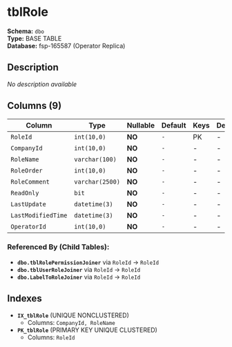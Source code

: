 # tblRole

**Schema:** `dbo`  
**Type:** BASE TABLE  
**Database:** fsp-165587 (Operator Replica)

## Description

*No description available*

## Columns (9)

| Column | Type | Nullable | Default | Keys | Description |
|--------|------|----------|---------|------|-------------|
| `RoleId` | `int(10,0)` | **NO** | `-` | PK | - |
| `CompanyId` | `int(10,0)` | **NO** | `-` | - | - |
| `RoleName` | `varchar(100)` | **NO** | `-` | - | - |
| `RoleOrder` | `int(10,0)` | **NO** | `-` | - | - |
| `RoleComment` | `varchar(2500)` | **NO** | `-` | - | - |
| `ReadOnly` | `bit` | **NO** | `-` | - | - |
| `LastUpdate` | `datetime(3)` | **NO** | `-` | - | - |
| `LastModifiedTime` | `datetime(3)` | **NO** | `-` | - | - |
| `OperatorId` | `int(10,0)` | **NO** | `-` | - | - |

### Referenced By (Child Tables):

- **`dbo.tblRolePermissionJoiner`** 
  via `RoleId` → `RoleId`
- **`dbo.tblUserRoleJoiner`** 
  via `RoleId` → `RoleId`
- **`dbo.LabelToRoleJoiner`** 
  via `RoleId` → `RoleId`

## Indexes

- **`IX_tblRole`** (UNIQUE NONCLUSTERED)
  - Columns: `CompanyId, RoleName`
- **`PK_tblRole`** (PRIMARY KEY UNIQUE CLUSTERED)
  - Columns: `RoleId`
